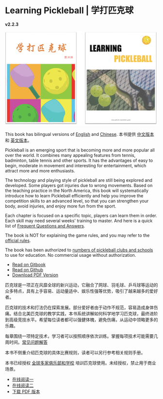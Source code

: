 # Learning Pickleball | 学打匹克球

**v2.2.3**

![Learning Pickleball](_images/cover.png)

This book has bilingual versions of [English](https://github.com/yeasy/learning_pickleball/releases/download/v2.0.0/learning_pickleball-v2.0.0-en.pdf) and [Chinese](https://github.com/yeasy/learning_pickleball/releases/download/v2.0.0/learning_pickleball-v2.0.0-cn.pdf). 本书提供 [中文版本](https://github.com/yeasy/learning_pickleball/releases/download/v2.0.0/learning_pickleball-v2.0.0-cn.pdf) 和 [英文版本](https://github.com/yeasy/learning_pickleball/releases/download/v2.0.0/learning_pickleball-v2.0.0-en.pdf)。

Pickleball is an emerging sport that is becoming more and more popular all over the world. It combines many appealing features from tennis, badminton, table tennis and other sports. It has the advantages of easy to begin, moderate in movement and interesting for entertainment, which attract more and more enthusiasts.

The technology and playing style of pickleball are still being explored and developed. Some players got injuries due to wrong movements. Based on the teaching practice in the North America, this book will systematically introduce how to learn Pickleball efficiently and help you improve the competition skills to an advanced level, so that you can strengthen your body, avoid injuries, and enjoy more fun from the sport.

Each chapter is focused on a specific topic, players can learn them in order. Each skill may need several weeks' training to master. And here is a quick list of [Frequent Questions and Answers](19_faq_en.md). 

The book is NOT for explaining the game rules, and you may refer to the [official rules](https://usapickleball.org/what-is-pickleball/how-to-play/basics/rules-summary/).

The book has been authorized to [numbers of pickleball clubs and schools](https://github.com/yeasy/learning_pickleball/wiki/) to use for education. No commercial usage without authorization.

* [Read on Gitbook](https://yeasy.gitbook.io/learning_pickleball/01_background_en)
* [Read on Github](https://github.com/yeasy/learning_pickleball/blob/main/SUMMARY.md)
* [Download PDF Version](https://github.com/yeasy/learning_pickleball/releases/)

匹克球是一项正在风靡全球的新兴运动，它融合了网球、羽毛球、乒乓球等运动的众多特点，具有上手容易、运动量适中、娱乐性强等优势，吸引了越来越多的爱好者。

匹克球的技术和打法仍在探索发展。部分爱好者由于动作不规范，容易造成身体伤痛。结合北美匹克球的教学实践，本书系统讲解如何科学地学习匹克球，最终进阶到高级竞技水平。希望每位读者都可以强健体魄，避免伤痛，从运动中领略更多的乐趣。

每章围绕一项特定技术，学习者可以按照顺序依次训练。掌握每项技术可能需要几周时间。[常见问题解答](19_faq_cn.md)

本书不侧重介绍匹克球的具体比赛规则，读者可以另行参考相关规则手册。

本书已经授权 [全球多家俱乐部和学校](https://github.com/yeasy/learning_pickleball/wiki/) 培训匹克球使用。未经授权，禁止用于商业场景。

* [在线阅读一](https://yeasy.gitbook.io/learning_pickleball)
* [在线阅读二](https://github.com/yeasy/learning_pickleball/blob/main/SUMMARY.md)
* [下载 PDF 版本](https://github.com/yeasy/learning_pickleball/releases/)
